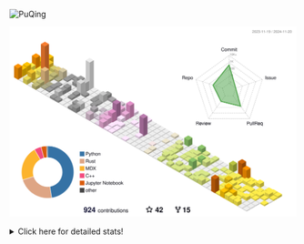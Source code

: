 ![PuQing](https://user-images.githubusercontent.com/27223114/171565019-9a56fae6-b08b-421f-99db-7e830da42371.png)

![](./profile-3d-contrib/profile-season-animate.svg)

<details>
<summary>Click here for detailed stats!</summary>

<!--START_SECTION:waka-->
![Lines of code](https://img.shields.io/badge/From%20Hello%20World%20I%27ve%20Written-1.3%20million%20lines%20of%20code-blue)

**🐱 My GitHub Data** 

> 📦 411.5 kB Used in GitHub's Storage 
 > 
> 🏆 692 Contributions in the Year 2024
 > 
> 🚫 Not Opted to Hire
 > 
> 📜 61 Public Repositories 
 > 
> 🔑 30 Private Repositories 
 > 
**I'm a Night 🦉** 

```text
🌞 Morning                488 commits         ██░░░░░░░░░░░░░░░░░░░░░░░   06.50 % 
🌆 Daytime                3217 commits        ███████████░░░░░░░░░░░░░░   42.83 % 
🌃 Evening                1664 commits        ██████░░░░░░░░░░░░░░░░░░░   22.15 % 
🌙 Night                  2142 commits        ███████░░░░░░░░░░░░░░░░░░   28.52 % 
```


📊 **This Week I Spent My Time On** 

```text
💬 Programming Languages: 
Browsing                 15 hrs 10 mins      ██████████░░░░░░░░░░░░░░░   39.53 % 
Searching                7 hrs 34 mins       █████░░░░░░░░░░░░░░░░░░░░   19.74 % 
Fish Touching            4 hrs 24 mins       ███░░░░░░░░░░░░░░░░░░░░░░   11.47 % 
GitHubing                3 hrs 41 mins       ██░░░░░░░░░░░░░░░░░░░░░░░   09.63 % 
Reading Paper            1 hr 48 mins        █░░░░░░░░░░░░░░░░░░░░░░░░   04.70 % 

🔥 Editors: 
Chrome                   32 hrs 38 mins      █████████████████████░░░░   85.06 % 
VS Code                  4 hrs               ███░░░░░░░░░░░░░░░░░░░░░░   10.46 % 
fish                     1 hr 39 mins        █░░░░░░░░░░░░░░░░░░░░░░░░   04.32 % 
Obsidian                 3 mins              ░░░░░░░░░░░░░░░░░░░░░░░░░   00.16 % 

💻 Operating System: 
Mac                      35 hrs 46 mins      ███████████████████████░░   93.20 % 
Linux                    2 hrs 3 mins        █░░░░░░░░░░░░░░░░░░░░░░░░   05.34 % 
WSL                      33 mins             ░░░░░░░░░░░░░░░░░░░░░░░░░   01.46 % 
```


<!--END_SECTION:waka-->
</details>
